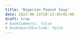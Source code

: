 ```yaml
---
title: 'Nigerian Peanut Soup'
date: 2023-06-15T20:13:45+02:00
draft: true
# bookComments: false
# bookSearchExclude: false
---
```

